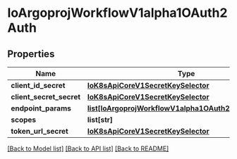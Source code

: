 # IoArgoprojWorkflowV1alpha1OAuth2Auth

## Properties
Name | Type | Description | Notes
------------ | ------------- | ------------- | -------------
**client_id_secret** | [**IoK8sApiCoreV1SecretKeySelector**](IoK8sApiCoreV1SecretKeySelector.md) |  | [optional] 
**client_secret_secret** | [**IoK8sApiCoreV1SecretKeySelector**](IoK8sApiCoreV1SecretKeySelector.md) |  | [optional] 
**endpoint_params** | [**list[IoArgoprojWorkflowV1alpha1OAuth2EndpointParam]**](IoArgoprojWorkflowV1alpha1OAuth2EndpointParam.md) |  | [optional] 
**scopes** | **list[str]** |  | [optional] 
**token_url_secret** | [**IoK8sApiCoreV1SecretKeySelector**](IoK8sApiCoreV1SecretKeySelector.md) |  | [optional] 

[[Back to Model list]](../README.md#documentation-for-models) [[Back to API list]](../README.md#documentation-for-api-endpoints) [[Back to README]](../README.md)


